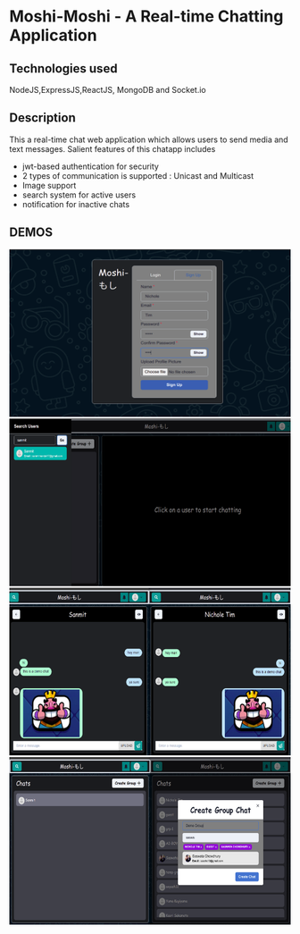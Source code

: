 # Moshi-Moshi - A Real-time Chatting Application

## Technologies used

NodeJS,ExpressJS,ReactJS, MongoDB and Socket.io

## Description

This a real-time chat web application which allows users to send media and text messages.
Salient features of this chatapp includes

- jwt-based authentication for security
- 2 types of communication is supported : Unicast and Multicast
- Image support
- search system for active users
- notification for inactive chats

## DEMOS

<img src="/assets/img/login.png" alt="login" style="height: 300px; width:800px;"/>
<img src="/assets/img/search_user.png" alt="search_user" style="height: 300px; width:800px;"/>
<img src="/assets/img/image_text_demo.png" alt="Chats" style="height: 300px; width:800px;"/>
<img src="/assets/img/create_grp_chat.png" alt="Grp chat" style="height: 300px; width:800px;"/>
